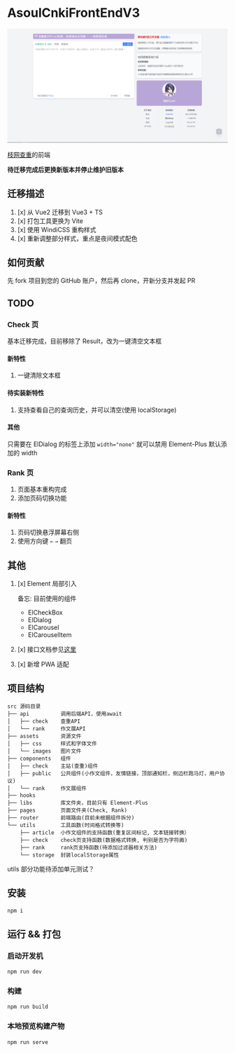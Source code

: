 # AsoulCnkiFrontEndV3

![index](markdown/index.png)

[枝网查重](https://asoulcnki.asia)的前端

**待迁移完成后更换新版本并停止维护旧版本**

## 迁移描述

1. [x] 从 Vue2 迁移到 Vue3 + TS
2. [x] 打包工具更换为 Vite
3. [x] 使用 WindiCSS 重构样式
4. [x] 重新调整部分样式，重点是夜间模式配色

## 如何贡献

先 fork 项目到您的 GitHub 账户，然后再 clone，开新分支并发起 PR

## TODO

### Check 页

基本迁移完成，目前移除了 Result，改为一键清空文本框

#### 新特性

1. 一键清除文本框

#### 待实装新特性

1. 支持查看自己的查询历史，并可以清空(使用 localStorage)

#### 其他

只需要在 ElDialog 的标签上添加 `width="none"` 就可以禁用 Element-Plus 默认添加的 width

### Rank 页

1. 页面基本重构完成
2. 添加页码切换功能

#### 新特性

1. 页码切换悬浮屏幕右侧
2. 使用方向键 `←` `→` 翻页

## 其他

1. [x] Element 局部引入

   备忘: 目前使用的组件

   - ElCheckBox
   - ElDialog
   - ElCarousel
   - ElCarouselItem

2. [x] 接口文档参见[这里](https://github.com/ASoulCnki/.github/tree/master/api)

3. [x] 新增 PWA 适配

## 项目结构

```
src 源码目录
├── api          调用后端API，使用await
│   ├── check    查重API
│   └── rank     作文展API
├── assets       资源文件
│   ├── css      样式和字体文件
│   └── images   图片文件
├── components   组件
│   ├── check    主站(查重)组件
│   ├── public   公共组件(小作文组件，友情链接，顶部通知栏，侧边栏跑马灯，用户协议)
│   └── rank     作文展组件
├── hooks
├── libs         库文件夹，目前只有 Element-Plus
├── pages        页面文件夹(Check, Rank)
├── router       前端路由(目前未根据组件拆分)
└── utils        工具函数(时间格式转换等)
    ├── article  小作文组件的支持函数(重复区间标记, 文本链接转换）
    ├── check    check页支持函数(数据格式转换, 判别是否为字符画)
    ├── rank     rank页支持函数(待添加过滤器相关方法)
    └── storage  封装localStorage属性
```

utils 部分功能待添加单元测试？

## 安装

```bash
npm i
```

## 运行 && 打包

### 启动开发机

```bash
npm run dev
```

### 构建

```bash
npm run build
```

### 本地预览构建产物

```bash
npm run serve
```
